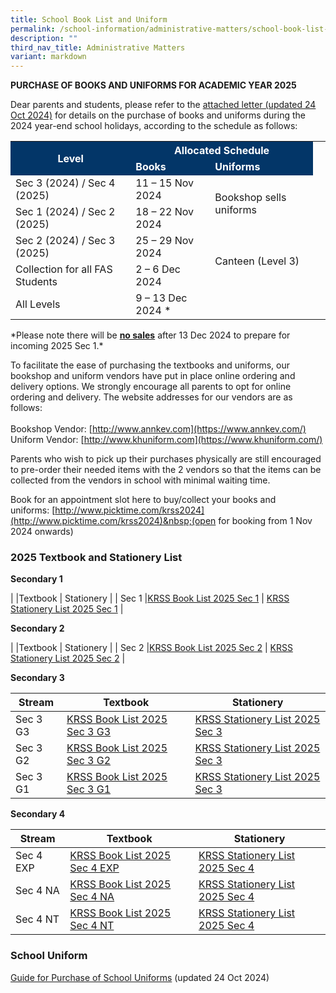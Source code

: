 ```yaml
---
title: School Book List and Uniform
permalink: /school-information/administrative-matters/school-book-list-uniform/
description: ""
third_nav_title: Administrative Matters
variant: markdown
---
```

**PURCHASE OF BOOKS AND UNIFORMS FOR ACADEMIC YEAR 2025**

Dear parents and students, please refer to the [attached letter (updated 24 Oct 2024)](/files/Letter_to_Parents_Year_end_sales_for_AY2025_24_Oct_2024_final_signed.pdf) for details on the purchase of books and uniforms during the 2024 year-end school holidays, according to the schedule as follows:
<table>
 <tbody>
  <tr><th rowspan="2" style="background-color:#033668; font-weight:bold; color:#ffffff">Level</th>
  <th colspan="2" style="background-color:#033668; font-weight:bold; color:#ffffff; text-align:center">Allocated Schedule</th>
 </tr>
 <tr>
  <td style="background-color:#033668; font-weight:bold; color:#ffffff">Books</td>
  <td style="background-color:#033668; font-weight:bold; color:#ffffff">Uniforms</td>
 </tr>
 <tr>
  <td>Sec 3 (2024) / Sec 4 (2025)</td>
  <td>11 – 15 Nov 2024</td>
    <td rowspan="2">Bookshop sells uniforms</td>
 </tr>
	 <tr>
  <td>Sec 1 (2024) / Sec 2 (2025)</td>
  <td>18 – 22 Nov 2024</td>
 </tr>
	 <tr>
  <td>Sec 2 (2024) / Sec 3 (2025)</td>
  <td>25 – 29 Nov 2024</td>
    <td rowspan="2">Canteen (Level 3)</td>
 </tr>
		 <tr>
  <td>Collection for all FAS Students</td>
  <td>2 – 6 Dec 2024</td>
  <td>&nbsp;</td>
 </tr>
			 <tr>
  <td>All Levels</td>
  <td>9 – 13 Dec 2024 *</td>
  <td>&nbsp;</td>
 </tr>
</tbody></table>
<style>
table, th, td {
 border-collapse: collapse;
}
</style>
*Please note there will be <strong><u>no sales</u></strong> after 13 Dec 2024 to prepare for incoming 2025 Sec 1.*

To facilitate the ease of purchasing the textbooks and uniforms, our bookshop and uniform vendors have put in place online ordering and delivery options. We strongly encourage all parents to opt for online ordering and delivery. The website addresses for our vendors are as follows:<br><br>
Bookshop Vendor:&nbsp;[http://www.annkev.com](https://www.annkev.com/)  
Uniform Vendor:&nbsp;[http://www.khuniform.com](https://www.khuniform.com/)

Parents who wish to pick up their purchases physically are still encouraged to pre-order their needed items with the 2 vendors so that the items can be collected from the vendors in school with minimal waiting time.

Book for an appointment slot here to buy/collect your books and uniforms:&nbsp;[http://www.picktime.com/krss2024](http://www.picktime.com/krss2024)&nbsp;(open for booking from 1 Nov 2024 onwards)

### 2025 Textbook and Stationery List

**Secondary 1**

| |Textbook | Stationery |
| Sec 1     |[KRSS Book List 2025 Sec 1](/files/KRSS_Book_List_2025_Sec_1.pdf)    |  [KRSS Stationery List 2025 Sec 1](/files/KRSS_Stationery_List_2025_Sec_1.pdf)  |

**Secondary 2**

| |Textbook | Stationery |
| Sec 2     |[KRSS Book List 2025 Sec 2](/files/KRSS_Book_List_2025_Sec_2.pdf)    |  [KRSS Stationery List 2025 Sec 2](/files/KRSS_Stationery_List_2025_Sec_2.pdf)  |

**Secondary 3**

| Stream |Textbook | Stationery |
| -------- | -------- | -------- |
| Sec 3 G3     |[KRSS Book List 2025 Sec 3 G3](/files/KRSS_Book_List_2025_Sec_3_g3.pdf)  | [KRSS Stationery List 2025 Sec 3](/files/KRSS_Stationery_List_2025_Sec_3.pdf)  |
| Sec 3 G2     |[KRSS Book List 2025 Sec 3 G2](/files/KRSS_Book_List_2025_Sec_3_g2.pdf)  | [KRSS Stationery List 2025 Sec 3](/files/KRSS_Stationery_List_2025_Sec_3.pdf)   |
| Sec 3 G1     |[KRSS Book List 2025 Sec 3 G1](/files/KRSS_Book_List_2025_Sec_3_g1.pdf)   | [KRSS Stationery List 2025 Sec 3](/files/KRSS_Stationery_List_2025_Sec_3.pdf)    |

**Secondary 4**

| Stream |Textbook | Stationery |
| -------- | -------- | -------- |
| Sec 4 EXP     |[KRSS Book List 2025 Sec 4 EXP](/files/KRSS_Book_List_2025_Sec_4_EXP.pdf) |[KRSS Stationery List 2025 Sec 4](/files/KRSS_Stationery_List_2025_Sec_4.pdf)   |
| Sec 4 NA     |[KRSS Book List 2025 Sec 4 NA](/files/KRSS_Book_List_2025_Sec_4_NA.pdf)  |[KRSS Stationery List 2025 Sec 4](/files/KRSS_Stationery_List_2025_Sec_4.pdf)    |
| Sec 4 NT     |[KRSS Book List 2025 Sec 4 NT](/files/KRSS_Book_List_2025_Sec_4_NT.pdf)   | [KRSS Stationery List 2025 Sec 4](/files/KRSS_Stationery_List_2025_Sec_4.pdf)    |


### School Uniform
[Guide for Purchase of School Uniforms](/files/krss_uniform_infosheet_2024__24_oct_2024.pdf) (updated 24 Oct 2024)